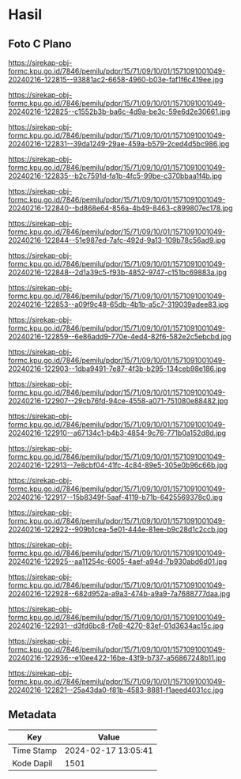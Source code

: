 # Hasil

## Foto C Plano

https://sirekap-obj-formc.kpu.go.id/7846/pemilu/pdpr/15/71/09/10/01/1571091001049-20240216-122815--93881ac2-6658-4960-b03e-faf1f6c419ee.jpg

https://sirekap-obj-formc.kpu.go.id/7846/pemilu/pdpr/15/71/09/10/01/1571091001049-20240216-122825--c1552b3b-ba6c-4d9a-be3c-59e6d2e30661.jpg

https://sirekap-obj-formc.kpu.go.id/7846/pemilu/pdpr/15/71/09/10/01/1571091001049-20240216-122831--39da1249-29ae-459a-b579-2ced4d5bc986.jpg

https://sirekap-obj-formc.kpu.go.id/7846/pemilu/pdpr/15/71/09/10/01/1571091001049-20240216-122835--b2c7591d-fa1b-4fc5-99be-c370bbaa1f4b.jpg

https://sirekap-obj-formc.kpu.go.id/7846/pemilu/pdpr/15/71/09/10/01/1571091001049-20240216-122840--bd868e64-856a-4b49-8463-c899807ec178.jpg

https://sirekap-obj-formc.kpu.go.id/7846/pemilu/pdpr/15/71/09/10/01/1571091001049-20240216-122844--51e987ed-7afc-492d-9a13-109b78c56ad9.jpg

https://sirekap-obj-formc.kpu.go.id/7846/pemilu/pdpr/15/71/09/10/01/1571091001049-20240216-122848--2d1a39c5-f93b-4852-9747-c151bc69883a.jpg

https://sirekap-obj-formc.kpu.go.id/7846/pemilu/pdpr/15/71/09/10/01/1571091001049-20240216-122853--a09f9c48-65db-4b1b-a5c7-319039adee83.jpg

https://sirekap-obj-formc.kpu.go.id/7846/pemilu/pdpr/15/71/09/10/01/1571091001049-20240216-122859--6e86add9-770e-4ed4-82f6-582e2c5ebcbd.jpg

https://sirekap-obj-formc.kpu.go.id/7846/pemilu/pdpr/15/71/09/10/01/1571091001049-20240216-122903--1dba9491-7e87-4f3b-b295-134ceb98e186.jpg

https://sirekap-obj-formc.kpu.go.id/7846/pemilu/pdpr/15/71/09/10/01/1571091001049-20240216-122907--29cb76fd-94ce-4558-a071-751080e88482.jpg

https://sirekap-obj-formc.kpu.go.id/7846/pemilu/pdpr/15/71/09/10/01/1571091001049-20240216-122910--a67134c1-b4b3-4854-9c76-771b0a152d8d.jpg

https://sirekap-obj-formc.kpu.go.id/7846/pemilu/pdpr/15/71/09/10/01/1571091001049-20240216-122913--7e8cbf04-41fc-4c84-89e5-305e0b96c66b.jpg

https://sirekap-obj-formc.kpu.go.id/7846/pemilu/pdpr/15/71/09/10/01/1571091001049-20240216-122917--15b8349f-5aaf-4119-b71b-6425569378c0.jpg

https://sirekap-obj-formc.kpu.go.id/7846/pemilu/pdpr/15/71/09/10/01/1571091001049-20240216-122922--909b1cea-5e01-444e-81ee-b9c28d1c2ccb.jpg

https://sirekap-obj-formc.kpu.go.id/7846/pemilu/pdpr/15/71/09/10/01/1571091001049-20240216-122925--aa11254c-6005-4aef-a94d-7b930abd6d01.jpg

https://sirekap-obj-formc.kpu.go.id/7846/pemilu/pdpr/15/71/09/10/01/1571091001049-20240216-122928--682d952a-a9a3-474b-a9a9-7a7688777daa.jpg

https://sirekap-obj-formc.kpu.go.id/7846/pemilu/pdpr/15/71/09/10/01/1571091001049-20240216-122931--d3fd6bc8-f7e8-4270-83ef-01d3634ac15c.jpg

https://sirekap-obj-formc.kpu.go.id/7846/pemilu/pdpr/15/71/09/10/01/1571091001049-20240216-122936--e10ee422-16be-43f9-b737-a56867248b11.jpg

https://sirekap-obj-formc.kpu.go.id/7846/pemilu/pdpr/15/71/09/10/01/1571091001049-20240216-122821--25a43da0-f81b-4583-8881-f1aeed4031cc.jpg


## Metadata

| Key        | Value               |
| ---------- | ------------------- |
| Time Stamp | 2024-02-17 13:05:41 |
| Kode Dapil | 1501                |



